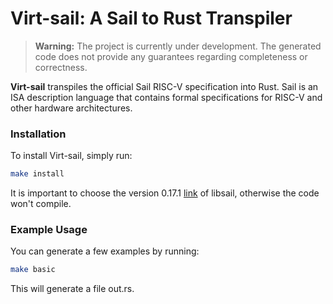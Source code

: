 # Virt-sail: A Sail to Rust Transpiler

> **Warning:** The project is currently under development. The generated code does not provide any guarantees regarding completeness or correctness.
 
**Virt-sail** transpiles the official Sail RISC-V specification into Rust. Sail is an ISA description language that contains formal specifications for RISC-V and other hardware architectures.

### Installation

To install Virt-sail, simply run:

```bash
make install
```

It is important to choose the version 0.17.1 [link](https://ocaml.org/p/libsail/0.17.1) of libsail, otherwise the code won't compile.

### Example Usage

You can generate a few examples by running:

```bash
make basic
```

This will generate a file out.rs.